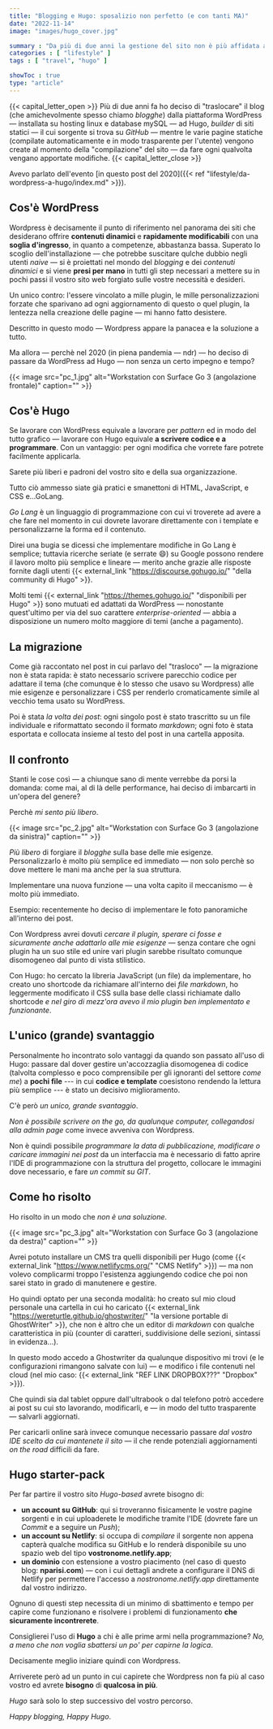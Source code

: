 ```yaml
---
title: "Blogging e Hugo: sposalizio non perfetto (e con tanti MA)"
date: "2022-11-14"
image: "images/hugo_cover.jpg"

summary : "Da più di due anni la gestione del sito non è più affidata ad un gestore dinamico di contenuti (Wordpress) ma ad Hugo, un gestore di siti statico. Il suo uso ha dei _pro_ ma anche e soprattutto dei _contro_. In questo post cercherò di raccontare la mia esperienza dopo due anni di uso."
categories : [ "lifestyle" ]
tags : [ "travel", "hugo" ]

showToc : true
type: "article"
---
```


{{< capital_letter_open >}}
Più di due anni fa ho deciso di "traslocare" il blog (che amichevolmente spesso chiamo _blogghe_) dalla piattaforma WordPress ― installata su hosting linux e database mySQL ― ad Hugo, _builder_ di siti statici ― il cui sorgente si trova su *GitHub* ― mentre le varie pagine statiche (compilate automaticamente e in modo trasparente per l'utente) vengono create al momento della "compilazione" del sito ― da fare ogni qualvolta vengano apportate modifiche. 
{{< capital_letter_close >}}

Avevo parlato dell'evento [in questo post del 2020]({{< ref "lifestyle/da-wordpress-a-hugo/index.md" >}}).

## Cos'è WordPress

Wordpress è decisamente il punto di riferimento nel panorama dei siti che desiderano offrire **contenuti dinamici** e **rapidamente modificabili** con una **soglia d'ingresso**, in quanto a competenze, abbastanza bassa.
Superato lo scoglio dell'installazione ― che potrebbe suscitare qulche dubbio negli utenti _naive_ ― si è proiettati nel mondo del _blogging_ e dei _contenuti dinamici_ e si viene **presi per mano** in tutti gli step necessari a mettere su in pochi passi il vostro sito web forgiato sulle vostre necessità e desideri.

Un unico contro: l'essere vincolato a mille plugin, le mille personalizzazioni forzate che sparivano ad ogni aggiornamento di questo o quel plugin, la lentezza nella creazione delle pagine ― mi hanno fatto desistere.

Descritto in questo modo ― Wordpress appare la panacea e la soluzione a tutto.

Ma allora ― perchè nel 2020 (in piena pandemia ― ndr) ― ho deciso di passare da WordPress ad Hugo ― non senza un certo impegno e tempo?

{{< image src="pc_1.jpg" alt="Workstation con Surface Go 3 (angolazione frontale)" caption="" >}}

## Cos'è Hugo

Se lavorare con WordPress equivale a lavorare per _pattern_ ed in modo del tutto grafico ― lavorare con Hugo equivale **a scrivere codice e a programmare**. Con un vantaggio: per ogni modifica che vorrete fare potrete facilmente applicarla.

Sarete più liberi e padroni del vostro sito e della sua organizzazione.

Tutto ciò ammesso siate già pratici e smanettoni di HTML, JavaScript, e CSS e...GoLang.

*Go Lang* è un linguaggio di programmazione con cui vi troverete ad avere a che fare nel momento in cui dovrete lavorare direttamente con i template e personalizzarne la forma ed il contenuto.

Direi una bugia se dicessi che implementare modifiche in Go Lang è semplice; tuttavia ricerche seriate (e serrate 😄) su Google possono rendere il lavoro molto più semplice e lineare ― merito anche grazie alle risposte fornite dagli utenti {{< external_link "https://discourse.gohugo.io/" "della community di Hugo" >}}.

Molti temi {{< external_link "https://themes.gohugo.io/" "disponibili per Hugo" >}} sono mutuati ed adattati da WordPress ― nonostante quest'ultimo per via del suo carattere _enterprise-oriented_ ― abbia a disposizione un numero molto maggiore di temi (anche a pagamento).

## La migrazione

Come già raccontato nel post in cui parlavo del "trasloco" ― la migrazione non è stata rapida: è stato necessario scrivere parecchio codice per adattare il tema (che comunque è lo stesso che usavo su Wordpress) alle mie esigenze e personalizzare i CSS per renderlo cromaticamente simile al vecchio tema usato su WordPress.

Poi è stata *la volta dei post*: ogni singolo post è stato trascritto su un file individuale e riformattato secondo il formato *markdown*; ogni foto è stata esportata e collocata insieme al testo del post in una cartella apposita.

## Il confronto

Stanti le cose così ― a chiunque sano di mente verrebbe da porsi la domanda: come mai, al di là delle performance, hai deciso di imbarcarti in un'opera del genere?

Perchè *mi sento più libero*.

{{< image src="pc_2.jpg" alt="Workstation con Surface Go 3 (angolazione da sinistra)" caption="" >}}

*Più libero* di forgiare il _blogghe_ sulla base delle mie esigenze. Personalizzarlo è molto più semplice ed immediato ― non solo perchè so dove mettere le mani ma anche per la sua struttura.

Implementare una nuova funzione ― una volta capito il meccanismo ― è molto più immediato.

Esempio: recentemente ho deciso di implementare le foto panoramiche all'interno dei post.

Con Wordpress avrei dovuti *cercare il plugin, sperare ci fosse e sicuramente anche adattarlo alle mie esigenze* ― senza contare che ogni plugin ha un suo stile ed unire vari plugin sarebbe risultato comunque disomogeneo dal punto di vista stilistico.

Con Hugo: ho cercato la libreria JavaScript (un file) da implementare, ho creato uno shortcode da richiamare all'interno dei _file markdown_, ho leggermente modificato il CSS sulla base delle classi richiamate dallo shortcode *e nel giro di mezz'ora avevo il mio plugin ben implementato e funzionante*.

## L'unico (grande) svantaggio

Personalmente ho incontrato solo vantaggi da quando son passato all'uso di Hugo: passare dal dover gestire un'accozzaglia disomogenea di codice (talvolta complesso e poco comprensibile per gli ignoranti del settore *come me*) a __pochi file__ --- in cui **codice e template** coesistono rendendo la lettura più semplice --- è stato un decisivo miglioramento.

C'è però *un unico, grande svantaggio*.

*Non è possibile scrivere _on the go_, da qualunque computer, collegandosi alla admin page* come invece avveniva con Wordpress.

Non è quindi possibile _programmare la data di pubblicazione, modificare o caricare immagini nei post_ da un interfaccia ma è necessario di fatto aprire l'IDE di programmazione con la struttura del progetto, collocare le immagini dove necessario, e fare *un commit su GIT*.

## Come ho risolto

Ho risolto in un modo che *non è una soluzione*.

{{< image src="pc_3.jpg" alt="Workstation con Surface Go 3 (angolazione da destra)" caption="" >}}

Avrei potuto installare un CMS tra quelli disponibili per Hugo (come {{< external_link "https://www.netlifycms.org/" "CMS Netlify" >}}) ― ma non volevo complicarmi troppo l'esistenza aggiungendo codice che poi non sarei stato in grado di manutenere e gestire.

Ho quindi optato per una seconda modalità: ho creato sul mio cloud personale una cartella in cui ho caricato {{< external_link "https://wereturtle.github.io/ghostwriter/" "la versione portable di GhostWriter" >}}, che non è altro che un editor di _markdown_ con qualche caratteristica in più (counter di caratteri, suddivisione delle sezioni, sintassi in evidenza...).

In questo modo accedo a Ghostwriter da qualunque dispositivo mi trovi (e le configurazioni rimangono salvate con lui) ― e modifico i file contenuti nel cloud (nel mio caso: {{< external_link "REF LINK DROPBOX???" "Dropbox" >}}).

Che quindi sia dal tablet oppure dall'ultrabook o dal telefono potrò accedere ai post su cui sto lavorando, modificarli, e ― in modo del tutto trasparente ― salvarli aggiornati.

Per caricarli online sarà invece comunque necessario passare *dal vostro IDE scelto da cui mantenete il sito* ― il che rende potenziali aggiornamenti _on the road_ difficili da fare.

## Hugo starter-pack

Per far partire il vostro sito _Hugo-based_ avrete bisogno di:
* **un account su GitHub**: qui si troveranno fisicamente le vostre pagine sorgenti e in cui uploaderete le modifiche tramite l'IDE (dovrete fare un _Commit_ e a seguire un _Push_);
* **un account su Netlify**: si occupa di _compilare_ il sorgente non appena capterà qualche modifica su GitHub e lo renderà disponibile su uno spazio web del tipo **vostronome.netlify.app**;
* **un dominio** con estensione a vostro piacimento (nel caso di questo blog: **nparisi.com**) ― con i cui dettagli andrete a configurare il DNS di Netlify per permettere l'accesso a _nostronome.netlify.app_ direttamente dal vostro indirizzo.

Ognuno di questi step necessita di un minimo di sbattimento e tempo per capire come funzionano e risolvere i problemi di funzionamento **che sicuramente incontrerete**.

Consiglierei l'uso di **Hugo** a chi è alle prime armi nella programmazione? *No, a meno che non voglia sbattersi un po' per capirne la logica*.

Decisamente meglio iniziare quindi con Wordpress.

Arriverete però ad un punto in cui capirete che Wordpress non fa più al caso vostro ed avrete **bisogno** di **qualcosa in più**.

*Hugo* sarà solo lo step successivo del vostro percorso.

_Happy blogging, Happy Hugo_.